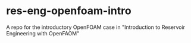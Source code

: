 # res-eng-openfoam-intro
A repo for the introductory OpenFOAM case in "Introduction to Reservoir Engineering with OpenFAOM"

